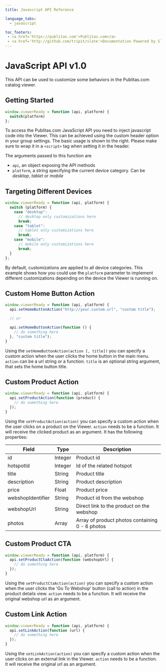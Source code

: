 ```yaml
---
title: Javascript API Reference

language_tabs:
  - javascript

toc_footers:
 - <a href='https://publitas.com'>Publitas.com</a>
 - <a href='http://github.com/tripit/slate'>Documentation Powered by Slate</a>
---
```


# JavaScript API v1.0

This API can be used to customize some behaviors in the Publitas.com catalog viewer.


## Getting Started

``` javascript
window.viewerReady = function (api, platform) {
  switch(platform)
};
```

To access the Publitas.com JavaScript API you need to inject javascript code into the Viewer. This can be achieved using the custom header option in your group settings. The basic usage is shown to the right. Please make sure to wrap it in a `<script>` tag when setting it in the header.

The arguments passed to this function are

  * `api`, an object exposing the API methods
  * `platform`, a string specifying the current device category. Can be *desktop*, *tablet* or *mobile*


## Targeting Different Devices

``` javascript
window.viewerReady = function (api, platform) {
  switch (platform) {
    case "desktop":
      // desktop only customizations here
      break;
    case "tablet":
      // tablet only customizations here
      break;
    case "mobile":
      // mobile only customizations here
      break;
  }
};
```
By default, customizations are applied to all device categories. This example shows how you could use the `platform` parameter to implement different customizations depending on the device the Viewer is running on.


## Custom Home Button Action

``` javascript
window.viewerReady = function (api, platform) {
  api.setHomeButtonAction("http://your.custom.url", "custom title");

  // or

  api.setHomeButtonAction(function () {
    // do something here
  }, "custom title");
}
```

Using the `setHomeButtonAction(action [, title])` you can specify a custom action when the user clicks the home button in the main menu. `action` can be a url string or a function. `title` is an optional string argument, that sets the home button title.

## Custom Product Action

``` javascript
window.viewerReady = function (api, platform) {
  api.setProductAction(function (product) {
    // do something here
  });
}
```

Using the `setProductAction(action)` you can specify a custom action when the user clicks on a product on the Viewer. `action` needs to be a function. It will receive the clicked product as an argument. It has the following properties:


| Field         | Type        | Description         |
| ------------- |-------------| ------------------- |
| id            | Integer     | Product id     |
| hotspotId     | Integer     | Id of the related hotspot     |
| title         | String      | Product title |
| description   | String      | Product description   |
| price         | Float       | Product price  |
| webshopIdentifier | String  | Product id from the webshop |
| webshopUrl    | String      | Direct link to the product on the webshop   |
| photos        | Array       | Array of product photos containing 0 - 6 photos   |


## Custom Product CTA

``` javascript
window.viewerReady = function (api, platform) {
  api.setProductCtaAction(function (webshopUrl) {
    // do something here
  });
}
```

Using the `setProductCtaAction(action)` you can specify a custom action when the user clicks the 'Go To Webshop' button (call to action) in the product details view. `action` needs to be a function. It will receive the original webshop url as an argument.


## Custom Link Action

``` javascript
window.viewerReady = function (api, platform) {
  api.setLinkAction(function (url) {
    // do something here
  });
}
```
Using the `setLinkAction(action)` you can specify a custom action when the user clicks on an external link in the Viewer. `action` needs to be a function. It will receive the original url as an argument.
